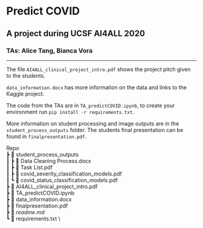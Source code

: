 # Predict COVID
## A project during UCSF AI4ALL 2020
### TAs: Alice Tang, Bianca Vora

---

The file `AI4ALL_clinical_project_intro.pdf` shows the project pitch given to the students.

`data_information.docx` has more information on the data and links to the Kaggle project.

The code from the TAs are in `TA_predictCOVID.ipynb`, to create your environment run `pip install -r requirements.txt`.

More information on student processing and image outputs are in the `student_process_outputs` folder. The students final presentation can be found in `finalpresentation.pdf`. 

Repo \
 ┣ 📂 student_process_outputs \
 ┃ ┣ 📜 Data Cleaning Process.docx \
 ┃ ┣ 📜 Task List.pdf \
 ┃ ┣ 📜 covid_severity_classification_models.pdf \
 ┃ ┗ 📜 covid_status_classification_models.pdf \
 ┣ 📜 AI4ALL_clinical_project_intro.pdf \
 ┣ 📜 TA_predictCOVID.ipynb \
 ┣ 📜 data_information.docx \
 ┣ 📜 finalpresentation.pdf \
 ┣ 📜 *readme.md* \
 ┗ 📜 requirements.txt \

